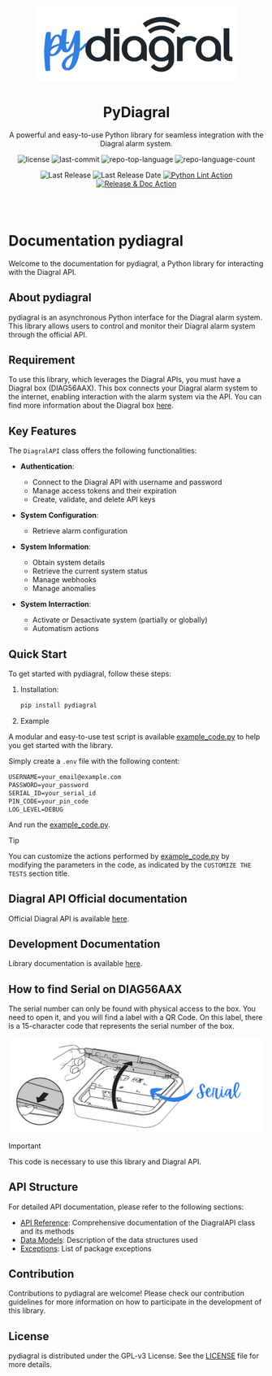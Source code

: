<p align="center">
  <img src="https://raw.githubusercontent.com/mguyard/pydiagral/main/docs/pydiagral-Logo.png" width="400" />
</p>
<p align="center">
    <h1 align="center">PyDiagral</h1>
</p>
<p align="center">
    A powerful and easy-to-use Python library for seamless integration with the Diagral alarm system.
</p>
<p align="center">
	<img src="https://img.shields.io/github/license/mguyard/pydiagral?style=default&color=0080ff" alt="license">
	<img src="https://img.shields.io/github/last-commit/mguyard/pydiagral?style=default&color=0080ff" alt="last-commit">
	<img src="https://img.shields.io/github/languages/top/mguyard/pydiagral?style=default&color=0080ff" alt="repo-top-language">
	<img src="https://img.shields.io/github/languages/count/mguyard/pydiagral?style=default&color=0080ff" alt="repo-language-count">
<p>
<p align="center">
    <img src="https://img.shields.io/github/v/release/mguyard/pydiagral" alt="Last Release">
    <img src="https://img.shields.io/github/release-date/mguyard/pydiagral" alt="Last Release Date">
    <a href="https://github.com/mguyard/pydiagral/actions/workflows/lint.yaml" target="_blank">
        <img src="https://github.com/mguyard/pydiagral/actions/workflows/lint.yaml/badge.svg" alt="Python Lint Action">
    </a>
    <a href="https://github.com/mguyard/pydiagral/actions/workflows/release_and_doc.yaml" target="_blank">
        <img src="https://github.com/mguyard/pydiagral/actions/workflows/release_and_doc.yaml/badge.svg" alt="Release & Doc Action">
    </a>
<p>
<p align="center">
	<!-- default option, no dependency badges. -->
</p>
<br /><br />

# Documentation pydiagral

Welcome to the documentation for pydiagral, a Python library for interacting with the Diagral API.

## About pydiagral

pydiagral is an asynchronous Python interface for the Diagral alarm system. This library allows users to control and monitor their Diagral alarm system through the official API.

## Requirement

To use this library, which leverages the Diagral APIs, you must have a Diagral box (DIAG56AAX). This box connects your Diagral alarm system to the internet, enabling interaction with the alarm system via the API. You can find more information about the Diagral box [here](https://www.diagral.fr/commande/box-alerte-et-pilotage).

## Key Features

The `DiagralAPI` class offers the following functionalities:

- **Authentication**:

  - Connect to the Diagral API with username and password
  - Manage access tokens and their expiration
  - Create, validate, and delete API keys

- **System Configuration**:

  - Retrieve alarm configuration

- **System Information**:

  - Obtain system details
  - Retrieve the current system status
  - Manage webhooks
  - Manage anomalies

- **System Interraction**:
  - Activate or Desactivate system (partially or globally)
  - Automatism actions

## Quick Start

To get started with pydiagral, follow these steps:

1. Installation:

   ```bash
   pip install pydiagral
   ```

2. Example

A modular and easy-to-use test script is available [example_code.py](https://github.com/mguyard/pydiagral/blob/main/example_code.py) to help you get started with the library.

Simply create a `.env` file with the following content:

```properties
USERNAME=your_email@example.com
PASSWORD=your_password
SERIAL_ID=your_serial_id
PIN_CODE=your_pin_code
LOG_LEVEL=DEBUG
```

And run the [example_code.py](https://github.com/mguyard/pydiagral/blob/main/example_code.py).

> [!TIP]
>
> You can customize the actions performed by [example_code.py](https://github.com/mguyard/pydiagral/blob/main/example_code.py) by modifying the parameters in the code, as indicated by the `CUSTOMIZE THE TESTS` section title.

## Diagral API Official documentation

Official Diagral API is available [here](https://appv3.tt-monitor.com/emerald/redoc).

## Development Documentation

Library documentation is available [here](https://mguyard.github.io/pydiagral/).

## How to find Serial on DIAG56AAX

The serial number can only be found with physical access to the box. You need to open it, and you will find a label with a QR Code.
On this label, there is a 15-character code that represents the serial number of the box.

![How to find your Diagral Serial](docs/how-to-find-diagral-serial.png)

> [!IMPORTANT]
>
> This code is necessary to use this library and Diagral API.

## API Structure

For detailed API documentation, please refer to the following sections:

- [API Reference](https://XXXXXXXXXXXXXXXX): Comprehensive documentation of the DiagralAPI class and its methods
- [Data Models](https://XXXXXXXXXXXXXXXX): Description of the data structures used
- [Exceptions](https://XXXXXXXXXXXXXXXX): List of package exceptions

## Contribution

Contributions to pydiagral are welcome! Please check our contribution guidelines for more information on how to participate in the development of this library.

## License

pydiagral is distributed under the GPL-v3 License. See the [LICENSE](https://github.com/mguyard/pydiagral/blob/main/LICENSE) file for more details.
